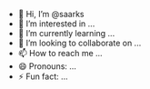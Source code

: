 - 👋 Hi, I’m @saarks
- 👀 I’m interested in ...
- 🌱 I’m currently learning ...
- 💞️ I’m looking to collaborate on ...
- 📫 How to reach me ...
- 😄 Pronouns: ...
- ⚡ Fun fact: ...

<!---
saarks/saarks is a ✨ special ✨ repository because its `README.md` (this file) appears on your GitHub profile.
You can click the Preview link to take a look at your changes.
--->
